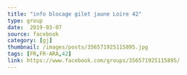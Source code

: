 ```yaml
---
title: "info blocage gilet jaune Loire 42"
type: group
date:  2019-03-07
source: facebook
category: [gj]
thumbnail: /images/posts/356571925115895.jpg
tags: [FR,FR-ARA,42]
link: https://www.facebook.com/groups/356571925115895/
---
```

